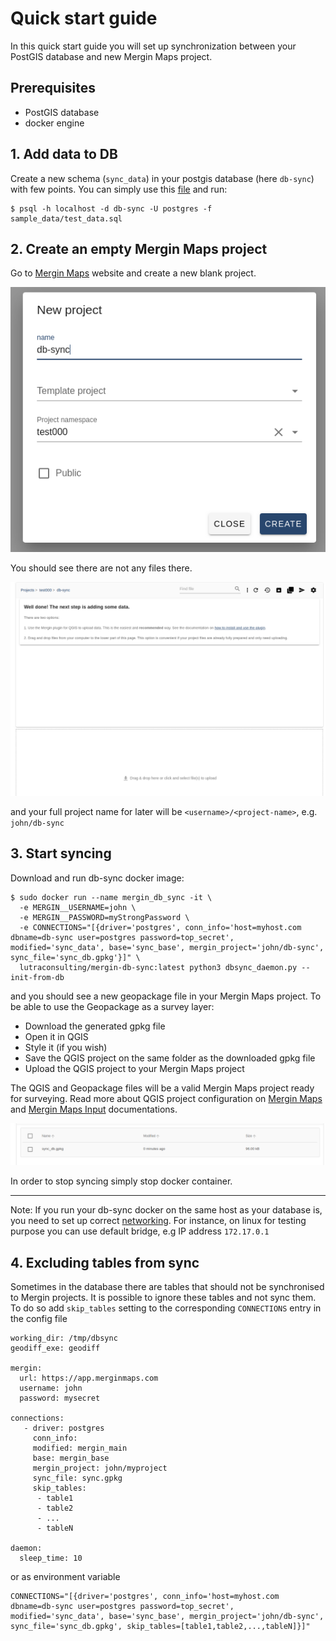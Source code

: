 # Quick start guide

In this quick start guide you will set up synchronization between your PostGIS database and new Mergin Maps project.

## Prerequisites

- PostGIS database
- docker engine

## 1. Add data to DB
Create a new schema (`sync_data`) in your postgis database (here `db-sync`) with few points.
You can simply use this [file](../sample_data/test_data.sql) and run:

```
$ psql -h localhost -d db-sync -U postgres -f sample_data/test_data.sql
```
## 2. Create an empty Mergin Maps project
Go to [Mergin Maps](https://app.merginmaps.com/) website and create a new blank project.

![new_project](images/new_proj.png)

You should see there are not any files there.

![new_project_2](images/new_proj2.png)

and your full project name for later will be `<username>/<project-name>`, e.g. `john/db-sync`

## 3. Start syncing
Download and run db-sync docker image:

```
$ sudo docker run --name mergin_db_sync -it \
  -e MERGIN__USERNAME=john \
  -e MERGIN__PASSWORD=myStrongPassword \
  -e CONNECTIONS="[{driver='postgres', conn_info='host=myhost.com dbname=db-sync user=postgres password=top_secret', modified='sync_data', base='sync_base', mergin_project='john/db-sync', sync_file='sync_db.gpkg'}]" \
  lutraconsulting/mergin-db-sync:latest python3 dbsync_daemon.py --init-from-db
```
and you should see a new geopackage file in your Mergin Maps project. To be able to use the Geopackage as a survey layer:

- Download the generated gpkg file
- Open it in QGIS
- Style it (if you wish)
- Save the QGIS project on the same folder as the downloaded gpkg file
- Upload the QGIS project to your Mergin Maps project

The QGIS and Geopackage files will be a valid Mergin Maps project ready for surveying. Read more about QGIS project configuration on [Mergin Maps](https://merginmaps.com/docs/) and [Mergin Maps Input](https://merginmaps.com/docs/) documentations.

![new_project_3](images/new_proj3.png)

In order to stop syncing simply stop docker container.

---
Note: If you run your db-sync docker on the same host as your database is, you need to set up correct [networking](https://docs.docker.com/network/).
For instance, on linux for testing purpose you can use default bridge, e.g IP address `172.17.0.1`

## 4. Excluding tables from sync

Sometimes in the database there are tables that should not be synchronised to Mergin projects. It is possible to ignore
these tables and not sync them. To do so add `skip_tables` setting to the corresponding `CONNECTIONS` entry in the config
file

```
working_dir: /tmp/dbsync
geodiff_exe: geodiff

mergin:
  url: https://app.merginmaps.com
  username: john
  password: mysecret

connections:
   - driver: postgres
     conn_info:
     modified: mergin_main
     base: mergin_base
     mergin_project: john/myproject
     sync_file: sync.gpkg
     skip_tables:
      - table1
      - table2
      - ...
      - tableN

daemon:
  sleep_time: 10
```

or as environment variable

```
CONNECTIONS="[{driver='postgres', conn_info='host=myhost.com dbname=db-sync user=postgres password=top_secret', modified='sync_data', base='sync_base', mergin_project='john/db-sync', sync_file='sync_db.gpkg', skip_tables=[table1,table2,...,tableN]}]"
```

